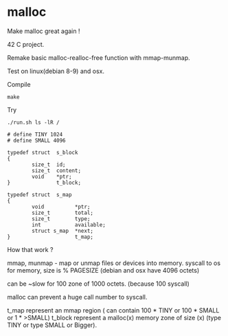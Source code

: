 # malloc

Make malloc great again !  

42 C project. 

Remake basic malloc-realloc-free function with mmap-munmap.

Test on linux(debian 8-9) and osx.

Compile
```
make
```


Try
```
./run.sh ls -lR /
```


```
# define TINY 1024
# define SMALL 4096

typedef struct  s_block
{
        size_t  id;
        size_t  content;
        void    *ptr;
}               t_block;

typedef struct  s_map
{
        void          *ptr;
        size_t        total;
        size_t        type;
        int           available;
        struct s_map  *next;
}                     t_map;
```

How that work ?

mmap, munmap - map or unmap files or devices into memory.
syscall to os for memory, size is % PAGESIZE (debian and osx have 4096 octets) 

can be ~slow for 100 zone of 1000 octets. (because 100 syscall)

malloc can prevent a huge call number to syscall.

t_map represent an mmap region ( can contain 100 * TINY or 100 * SMALL or 1 * >SMALL)
t_block represent a malloc(x) memory zone of size (x) (type TINY or type SMALL or Bigger).
